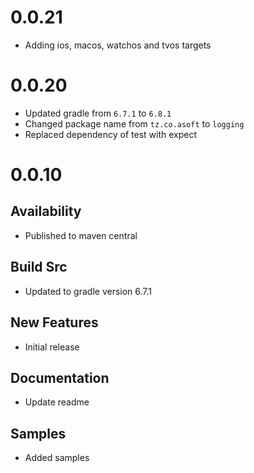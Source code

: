 # 0.0.21
- Adding ios, macos, watchos and tvos targets

# 0.0.20

- Updated gradle from `6.7.1` to `6.8.1`
- Changed package name from `tz.co.asoft` to `logging`
- Replaced dependency of test with expect

# 0.0.10

## Availability

- Published to maven central

## Build Src

- Updated to gradle version 6.7.1

## New Features

- Initial release

## Documentation

- Update readme

## Samples

- Added samples

